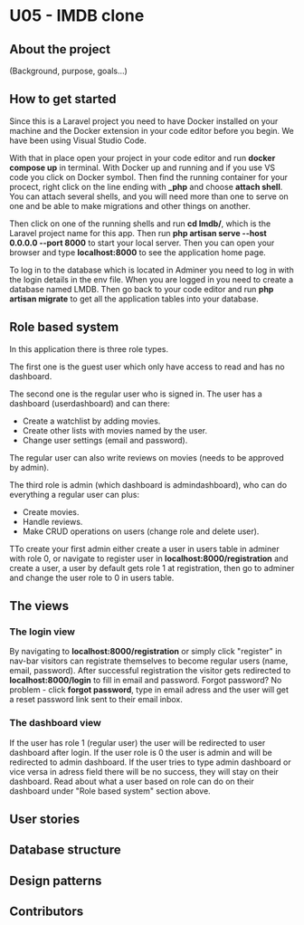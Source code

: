 # U05 - IMDB clone

## About the project

(Background, purpose, goals...)

## How to get started

Since this is a Laravel project you need to have Docker installed on your machine and the Docker extension in your code editor before you begin. We have been using Visual Studio Code. 

With that in place open your project in your code editor and run **docker compose up** in terminal. With Docker up and running and if you use VS code you click on Docker symbol. Then find the running container for your procect, right click on the line ending with **_php** and choose **attach shell**. You can attach several shells, and you will need more than one to serve on one and be able to make migrations and other things on another. 

Then click on one of the running shells and run **cd lmdb/**, which is the Laravel project name for this app. Then run **php artisan serve --host 0.0.0.0 --port 8000** to start your local server. Then you can open your browser and type **localhost:8000** to see the application home page. 

To log in to the database which is located in Adminer you need to log in with the login details in the env file. When you are logged in you need to create a database named LMDB. Then go back to your code editor and run **php artisan migrate** to get all the application tables into your database. 

## Role based system
In this application there is three role types. 

The first one is the guest user which only have access to read and has no dashboard. 

The second one is the regular user who is signed in. The user has a dashboard (userdashboard) and can there:
* Create a watchlist by adding movies. 
* Create other lists with movies named by the user. 
* Change user settings (email and password). 

The regular user can also write reviews on movies (needs to be approved by admin). 

The third role is admin (which dashboard is admindashboard), who can do everything a regular user can plus:
* Create movies. 
* Handle reviews. 
* Make CRUD operations on users (change role and delete user).

TTo create your first admin either create a user in users table in adminer with role 0, or navigate to register user in **localhost:8000/registration** and create a user, a user by default gets role 1 at registration, then go to adminer and change the user role to 0 in users table. 

## The views

### The login view
By navigating to **localhost:8000/registration** or simply click "register" in nav-bar visitors can registrate themselves to become regular users (name, email, password). After successful registration the visitor gets redirected to **localhost:8000/login** to fill in email and password. Forgot password? No problem - click **forgot password**, type in email adress and the user will get a reset password link sent to their email inbox. 

### The dashboard view
If the user has role 1 (regular user) the user will be redirected to user dashboard after login. If the user role is 0 the user is admin and will be redirected to admin dashboard. If the user tries to type admin dashboard or vice versa in adress field there will be no success, they will stay on their dashboard. Read about what a user based on role can do on their dashboard under "Role based system" section above. 

## User stories

## Database structure

## Design patterns

## Contributors 